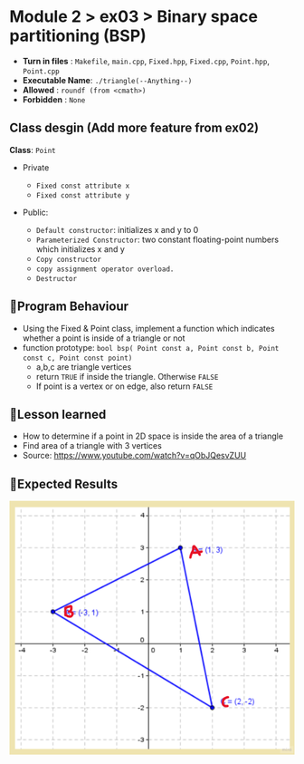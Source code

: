 # Module 2 > ex03 > Binary space partitioning (BSP)

- **Turn in files**  : `Makefile`, `main.cpp`, `Fixed.hpp`, `Fixed.cpp`, `Point.hpp`, `Point.cpp`
- **Executable Name**: `./triangle(--Anything--)`
- **Allowed**        : `roundf (from <cmath>)`
- **Forbidden**        : `None`

## Class desgin (Add more feature from ex02)

**Class**: `Point`
- Private
    - `Fixed const attribute x`
    - `Fixed const attribute y`

- Public: 
    - `Default constructor`:  initializes x and y to 0
    - `Parameterized Constructor`: two constant floating-point numbers which initializes x and y
    - `Copy constructor`
    - `copy assignment operator overload.`
    - `Destructor`


## 📝Program Behaviour
- Using the Fixed & Point class, implement a function which indicates whether a point is inside of a triangle or not
- function prototype: `bool bsp( Point const a, Point const b, Point const c, Point const point)`
    - a,b,c are triangle vertices
    - return `TRUE` if inside the triangle. Otherwise `FALSE`
    - If point is a vertex or on edge, also return `FALSE`

## 🤔Lesson learned
- How to determine if a point in 2D space is inside the area of a triangle
- Find area of a triangle with 3 vertices
- Source: <https://www.youtube.com/watch?v=qObJQesvZUU>

## 🧪Expected Results
![alt text](triangle.png)


